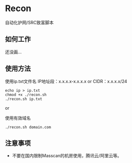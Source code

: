 # Recon

自动化护网/SRC致富脚本

## 如何工作

还没画...

## 使用方法

使用ip.txt文件名
IP地址段：x.x.x.x-x.x.x.x
or
CIDR：x.x.x.x/24

```
echo ip > ip.txt
chmod +x ./recon.sh
./recon.sh ip.txt
```

or

使用有效域名
```
./recon.sh domain.com
```

## 注意事项
- 不要在国内限制Masscan的机房使用，腾讯云/阿里云等。
